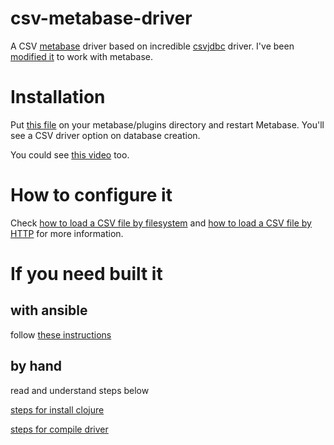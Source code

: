 # csv-metabase-driver
A CSV [metabase](https://www.metabase.com) driver based on incredible [csvjdbc](http://csvjdbc.sourceforge.net) driver. I've been [modified it](https://github.com/Markenson/csvjdbc4metabase) to work with metabase.

# Installation
Put [this file](https://github.com/Markenson/csv-metabase-driver/releases/download/v1.3.1/csv.metabase-driver.jar) on your metabase/plugins directory and restart Metabase. You'll see a CSV driver option on database creation.

You could see [this video](https://youtu.be/M4ccnTXiDtw) too.

# How to configure it
Check [how to load a CSV file by filesystem](https://github.com/Markenson/csv-metabase-driver/issues/1) and [how to load a CSV file by HTTP](https://github.com/Markenson/csv-metabase-driver/releases/tag/1.1.0) for more information.

# If you need built it

## with ansible

follow [these instructions](https://github.com/Markenson/dev-env/blob/main/README.md#to-build-csv-metabase-driver)

## by hand 

read and understand steps below

[steps for install clojure](https://github.com/Markenson/dev-env/blob/main/roles/clojure/tasks/main.yaml)

[steps for compile driver](https://github.com/Markenson/dev-env/blob/main/roles/csv-metabase-driver/tasks/main.yaml)
